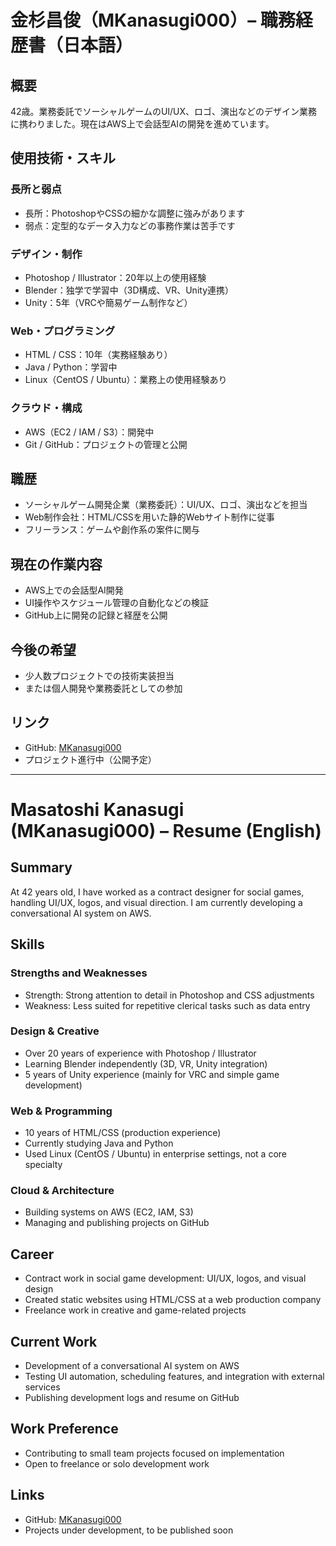 # 金杉昌俊（MKanasugi000）– 職務経歴書（日本語）

## 概要
42歳。業務委託でソーシャルゲームのUI/UX、ロゴ、演出などのデザイン業務に携わりました。現在はAWS上で会話型AIの開発を進めています。

## 使用技術・スキル

### 長所と弱点
- 長所：PhotoshopやCSSの細かな調整に強みがあります
- 弱点：定型的なデータ入力などの事務作業は苦手です

### デザイン・制作
- Photoshop / Illustrator：20年以上の使用経験
- Blender：独学で学習中（3D構成、VR、Unity連携）
- Unity：5年（VRCや簡易ゲーム制作など）

### Web・プログラミング
- HTML / CSS：10年（実務経験あり）
- Java / Python：学習中
- Linux（CentOS / Ubuntu）：業務上の使用経験あり

### クラウド・構成
- AWS（EC2 / IAM / S3）：開発中
- Git / GitHub：プロジェクトの管理と公開

## 職歴
- ソーシャルゲーム開発企業（業務委託）：UI/UX、ロゴ、演出などを担当
- Web制作会社：HTML/CSSを用いた静的Webサイト制作に従事
- フリーランス：ゲームや創作系の案件に関与

## 現在の作業内容
- AWS上での会話型AI開発
- UI操作やスケジュール管理の自動化などの検証
- GitHub上に開発の記録と経歴を公開

## 今後の希望
- 少人数プロジェクトでの技術実装担当
- または個人開発や業務委託としての参加

## リンク
- GitHub: [MKanasugi000](https://github.com/MKanasugi000)
- プロジェクト進行中（公開予定）

---

# Masatoshi Kanasugi (MKanasugi000) – Resume (English)

## Summary
At 42 years old, I have worked as a contract designer for social games, handling UI/UX, logos, and visual direction. I am currently developing a conversational AI system on AWS.

## Skills

### Strengths and Weaknesses
- Strength: Strong attention to detail in Photoshop and CSS adjustments
- Weakness: Less suited for repetitive clerical tasks such as data entry

### Design & Creative
- Over 20 years of experience with Photoshop / Illustrator
- Learning Blender independently (3D, VR, Unity integration)
- 5 years of Unity experience (mainly for VRC and simple game development)

### Web & Programming
- 10 years of HTML/CSS (production experience)
- Currently studying Java and Python
- Used Linux (CentOS / Ubuntu) in enterprise settings, not a core specialty

### Cloud & Architecture
- Building systems on AWS (EC2, IAM, S3)
- Managing and publishing projects on GitHub

## Career
- Contract work in social game development: UI/UX, logos, and visual design
- Created static websites using HTML/CSS at a web production company
- Freelance work in creative and game-related projects

## Current Work
- Development of a conversational AI system on AWS
- Testing UI automation, scheduling features, and integration with external services
- Publishing development logs and resume on GitHub

## Work Preference
- Contributing to small team projects focused on implementation
- Open to freelance or solo development work

## Links
- GitHub: [MKanasugi000](https://github.com/MKanasugi000)
- Projects under development, to be published soon
